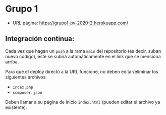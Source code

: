 # Grupo 1

- URL página: https://grupo1-pv-2020-2.herokuapp.com/

## Integración continua:
Cada vez que hagan un `push` a la rama `main` del repositorio (es decir, suban nuevo código), este se subirá automáticamente en el link que se menciona arriba.

Para que el deploy directo a la URL funcione, no deben editar/eliminar los siguientes archivos:
- `index.php`
- `composer.json`

Deben llamar a su página de inicio `index.html` (pueden editar el archivo ya existente).